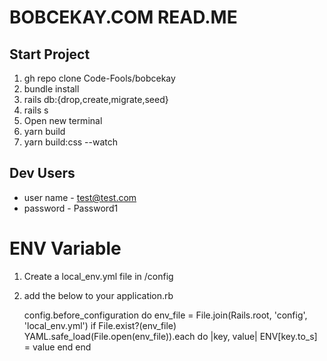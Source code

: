 # BOBCEKAY.COM READ.ME
## Start Project
1. gh repo clone Code-Fools/bobcekay
2. bundle install 
3. rails db:{drop,create,migrate,seed}
4.  rails s
5. Open new terminal
6. yarn build
7. yarn build:css --watch


## Dev Users
- user name - test@test.com
- password - Password1


# ENV Variable
1. Create a local_env.yml file in /config
2. add the below to your application.rb


    config.before_configuration do
        env_file = File.join(Rails.root, 'config', 'local_env.yml')
        if File.exist?(env_file)
            YAML.safe_load(File.open(env_file)).each do |key, value|
            ENV[key.to_s] = value
        end
    end
